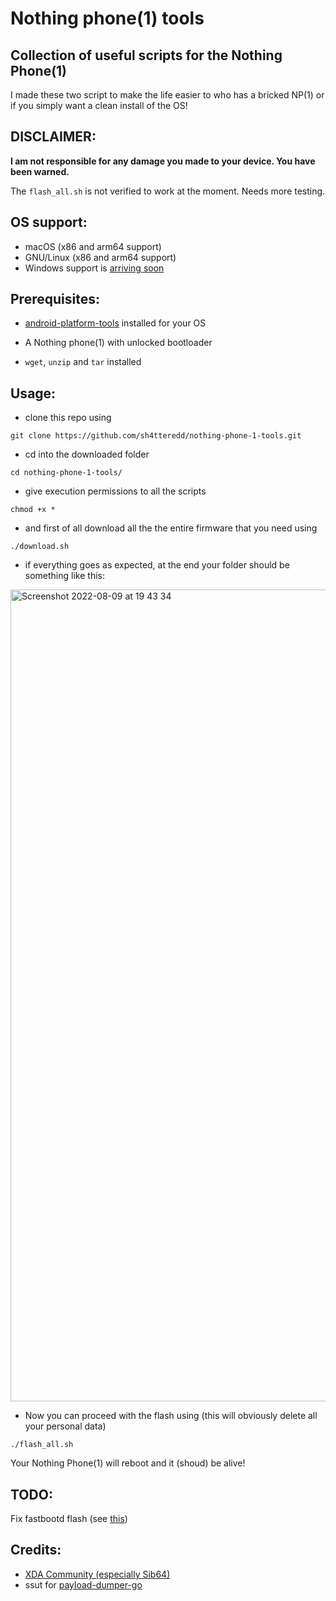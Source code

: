 # Nothing phone(1) tools

## Collection of useful scripts for the Nothing Phone(1)

I made these two script to make the life easier to who has a bricked NP(1) or if you simply want a clean install of the OS!

## DISCLAIMER:

**I am not responsible for any damage you made to your device. You have been warned.**

The `flash_all.sh` is not verified to work at the moment. Needs more testing.

## OS support:

- macOS (x86 and arm64 support)
- GNU/Linux (x86 and arm64 support)
- Windows support is [arriving soon](https://github.com/sh4tteredd/nothing-phone-1-tools/tree/windows-alpha)

## Prerequisites:

- [android-platform-tools](https://developer.android.com/studio/releases/platform-tools) installed for your OS

- A Nothing phone(1) with unlocked bootloader

- `wget`, `unzip` and `tar` installed

## Usage:

- clone this repo using

```
git clone https://github.com/sh4tteredd/nothing-phone-1-tools.git
```

- cd into the downloaded folder

```
cd nothing-phone-1-tools/
```

- give execution permissions to all the scripts

```
chmod +x *
```

- and first of all download all the the entire firmware that you need using

```
./download.sh
```

- if everything goes as expected, at the end your folder should be something like this:

<img width="1299" alt="Screenshot 2022-08-09 at 19 43 34" src="https://user-images.githubusercontent.com/55893559/183725466-d1e50e9b-f751-4027-82eb-ab72316f5260.png">

- Now you can proceed with the flash using (this will obviously delete all your personal data)

```
./flash_all.sh
```

Your Nothing Phone(1) will reboot and it (shoud) be alive!

## TODO:

Fix fastbootd flash (see [this](https://forum.xda-developers.com/t/nothing-phone-1-flashing-utilities.4478457/post-87267397))

## Credits:

- [XDA Community (especially Sib64)](https://forum.xda-developers.com/t/phone-1-rom-ota-nothing-os-repo-of-nothing-os-update-04-08-2022.4464039/)
- ssut for [payload-dumper-go](https://github.com/ssut/payload-dumper-go)

